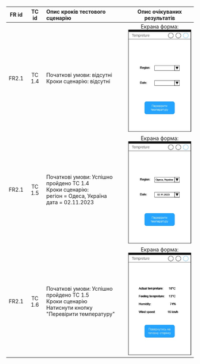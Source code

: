 | FR id | TC id  | Опис кроків тестового сценарію                                                                |                                                                Опис очікуваних результатів                                                                 |
| :---: | :----: | :-------------------------------------------------------------------------------------------- | :--------------------------------------------------------------------------------------------------------------------------------------------------------: |
| FR2.1 | TC 1.4 | Початкові умови: відсутні<br>Кроки сценарію: відсутні                                         | Екрана форма:<br>![TC 1.4](https://github.com/oleksandrblazhko/ai-215-korchakovskij/blob/with-laboratory-work-8/2-SoftwareDesign/2.8-TestCases/TC_1.4.jpg) |
| FR2.1 | TC 1.5 | Початкові умови: Успішно пройдено TC 1.4<br>Кроки сценарію:<br>регіон = Одеса, Україна <br>дата = 02.11.2023 | Екрана форма:<br>![TC 1.5](https://github.com/oleksandrblazhko/ai-215-korchakovskij/blob/with-laboratory-work-8/2-SoftwareDesign/2.8-TestCases/TC_1.5.jpg) |
| FR2.1 | TC 1.6 | Початкові умови: Успішно пройдено TC 1.5<br>Кроки сценарію<br>Натиснути кнопку "Перевірити температуру"      | Екрана форма:<br>![TC 1.6](https://github.com/oleksandrblazhko/ai-215-korchakovskij/blob/with-laboratory-work-8/2-SoftwareDesign/2.8-TestCases/TC_1.6.jpg) |
